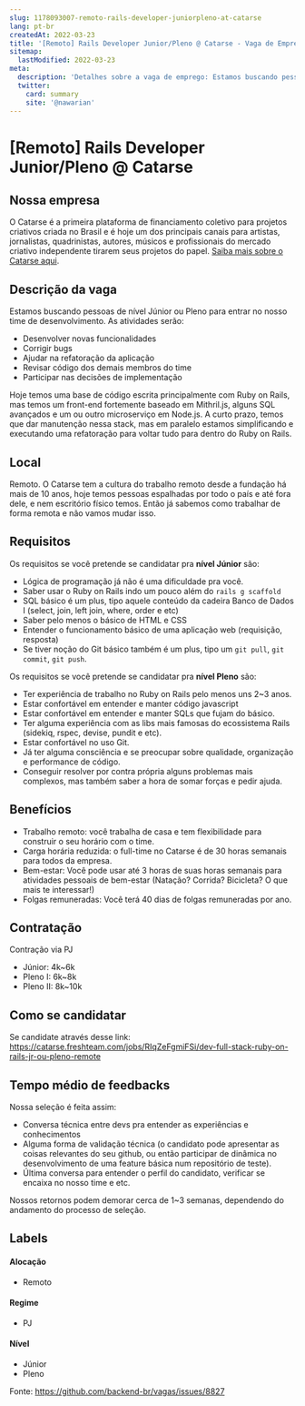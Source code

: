 ```yaml
---
slug: 1178093007-remoto-rails-developer-juniorpleno-at-catarse
lang: pt-br
createdAt: 2022-03-23
title: '[Remoto] Rails Developer Junior/Pleno @ Catarse - Vaga de Emprego'
sitemap:
  lastModified: 2022-03-23
meta:
  description: 'Detalhes sobre a vaga de emprego: Estamos buscando pessoas de nível Júnior ou Pleno para entrar no nosso time de desenvolvimento. As atividades serão: - Desenvolver novas funcionalidades - Corrigir bugs - Ajudar na refatoração da aplicação - Revisar código dos demais membros do time - Participar nas decisões de implementação Hoje temos uma base de código escrita principalmente com Ruby on Rails, mas temos um front-end fortemente baseado em Mithril.js, alguns SQL avançados e um ou outro microserviço em Node.js. A curto prazo, temos que dar manutenção nessa stack, mas em paralelo estamos simplificando e executando uma refatoração para voltar tudo para dentro do Ruby on Rails.'
  twitter:
    card: summary
    site: '@nawarian'
---
```


# [Remoto] Rails Developer Junior/Pleno @ Catarse

## Nossa empresa
O Catarse é a primeira plataforma de financiamento coletivo para projetos criativos criada no Brasil e é hoje um dos principais canais para artistas, jornalistas, quadrinistas, autores, músicos e profissionais do mercado criativo independente tirarem seus projetos do papel. [Saiba mais sobre o Catarse aqui](https://crowdfunding.catarse.me/quem-somos). 

## Descrição da vaga
Estamos buscando pessoas de nível Júnior ou Pleno para entrar no nosso time de desenvolvimento. As atividades serão:
- Desenvolver novas funcionalidades
- Corrigir bugs
- Ajudar na refatoração da aplicação
- Revisar código dos demais membros do time
- Participar nas decisões de implementação

Hoje temos uma base de código escrita principalmente com Ruby on Rails, mas temos um front-end fortemente baseado em Mithril.js, alguns SQL avançados e um ou outro microserviço em Node.js. A curto prazo, temos que dar manutenção nessa stack, mas em paralelo estamos simplificando e executando uma refatoração para voltar tudo para dentro do Ruby on Rails.

## Local
Remoto. O Catarse tem a cultura do trabalho remoto desde a fundação há mais de 10 anos, hoje temos pessoas espalhadas por todo o país e até fora dele, e nem escritório físico temos. Então já sabemos como trabalhar de forma remota e não vamos mudar isso.

## Requisitos
Os requisitos se você pretende se candidatar pra **nível Júnior** são:
- Lógica de programação já não é uma dificuldade pra você.
- Saber usar o Ruby on Rails indo um pouco além do `rails g scaffold`
- SQL básico é um plus, tipo aquele conteúdo da cadeira Banco de Dados I (select, join, left join, where, order e etc)
- Saber pelo menos o básico de HTML e CSS
- Entender o funcionamento básico de uma aplicação web (requisição, resposta)
- Se tiver noção do Git básico também é um plus, tipo um `git pull`, `git commit`, `git push`.

Os requisitos se você pretende se candidatar pra **nível Pleno** são:
- Ter experiência de trabalho no Ruby on Rails pelo menos uns 2~3 anos.
- Estar confortável em entender e manter código javascript
- Estar confortável em entender e manter SQLs que fujam do básico.
- Ter alguma experiência com as libs mais famosas do ecossistema Rails (sidekiq, rspec, devise, pundit e etc).
- Estar confortável no uso Git. 
- Já ter alguma consciência e se preocupar sobre qualidade, organização e performance de código.
- Conseguir resolver por contra própria alguns problemas mais complexos, mas também saber a hora de somar forças e pedir ajuda.

## Benefícios
- Trabalho remoto: você trabalha de casa e tem flexibilidade para construir o seu horário com o time.
- Carga horária reduzida: o full-time no Catarse é de 30 horas semanais para todos da empresa.
- Bem-estar: Você pode usar até 3 horas de suas horas semanais para atividades pessoais de bem-estar (Natação? Corrida? Bicicleta? O que mais te interessar!)
- Folgas remuneradas: Você terá 40 dias de folgas remuneradas por ano.

## Contratação
Contração via PJ
- Júnior: 4k~6k
- Pleno I: 6k~8k
- Pleno II: 8k~10k

## Como se candidatar
Se candidate através desse link: https://catarse.freshteam.com/jobs/RIqZeFgmiFSi/dev-full-stack-ruby-on-rails-jr-ou-pleno-remote

## Tempo médio de feedbacks
Nossa seleção é feita assim:
- Conversa técnica entre devs pra entender as experiências e conhecimentos
- Alguma forma de validação técnica (o candidato pode apresentar as coisas relevantes do seu github, ou então participar de dinâmica no desenvolvimento de uma feature básica num repositório de teste).
- Última conversa para entender o perfil do candidato, verificar se encaixa no nosso time e etc.

Nossos retornos podem demorar cerca de 1~3 semanas, dependendo do andamento do processo de seleção.

## Labels
#### Alocação
- Remoto

#### Regime
- PJ

#### Nível
- Júnior
- Pleno





Fonte: https://github.com/backend-br/vagas/issues/8827